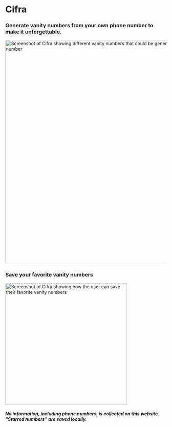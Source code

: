 # Cifra

### Generate vanity numbers from your own phone number to make it unforgettable.
<img width=700 alt="Screenshot of Cifra showing different vanity numbers that could be generated from an inputted phone number" src='https://www.jakeo.dev/images/cifra-ss-2.png' />

### Save your favorite vanity numbers
<img width="380" alt="Screenshot of Cifra showing how the user can save their favorite vanity numbers" src="https://github.com/jakeo-dev/cifra/assets/56329025/a52301e8-e75b-4bdc-a86b-bde352bb3982" />

##### No information, including phone numbers, is collected on this website. "Starred numbers" are saved locally.
